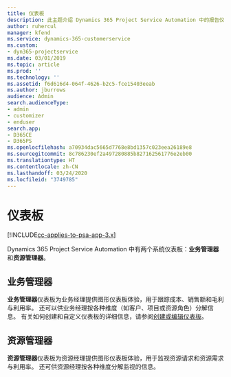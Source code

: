 ```yaml
---
title: 仪表板
description: 此主题介绍 Dynamics 365 Project Service Automation 中的报告仪表板。
author: ruhercul
manager: kfend
ms.service: dynamics-365-customerservice
ms.custom:
- dyn365-projectservice
ms.date: 03/01/2019
ms.topic: article
ms.prod: ''
ms.technology: ''
ms.assetid: f6d616d4-064f-4626-b2c5-fce15403eeab
ms.author: jburrows
audience: Admin
search.audienceType:
- admin
- customizer
- enduser
search.app:
- D365CE
- D365PS
ms.openlocfilehash: a70934dac5665d7768e8bd1357c023eea26189e8
ms.sourcegitcommit: 8c786230ef2a497280885b827162561776e2eb00
ms.translationtype: HT
ms.contentlocale: zh-CN
ms.lasthandoff: 03/24/2020
ms.locfileid: "3749785"
---
```

# <a name="dashboards"></a>仪表板

[!INCLUDE[cc-applies-to-psa-app-3.x](../includes/cc-applies-to-psa-app-3x.md)]

Dynamics 365 Project Service Automation 中有两个系统仪表板：**业务管理器**和**资源管理器**。

## <a name="practice-manager"></a>业务管理器 

**业务管理器**仪表板为业务经理提供图形仪表板体验，用于跟踪成本、销售额和毛利与利用率。 还可以供业务经理按各种维度（如客户、项目或资源角色）分解信息。 有关如何创建和自定义仪表板的详细信息，请参阅[创建或编辑仪表板](../customize/create-edit-dashboards.md)。

## <a name="resource-manager"></a>资源管理器 

**资源管理器**仪表板为资源经理提供图形仪表板体验，用于监视资源请求和资源需求与利用率。 还可供资源经理按各种维度分解监视的信息。

